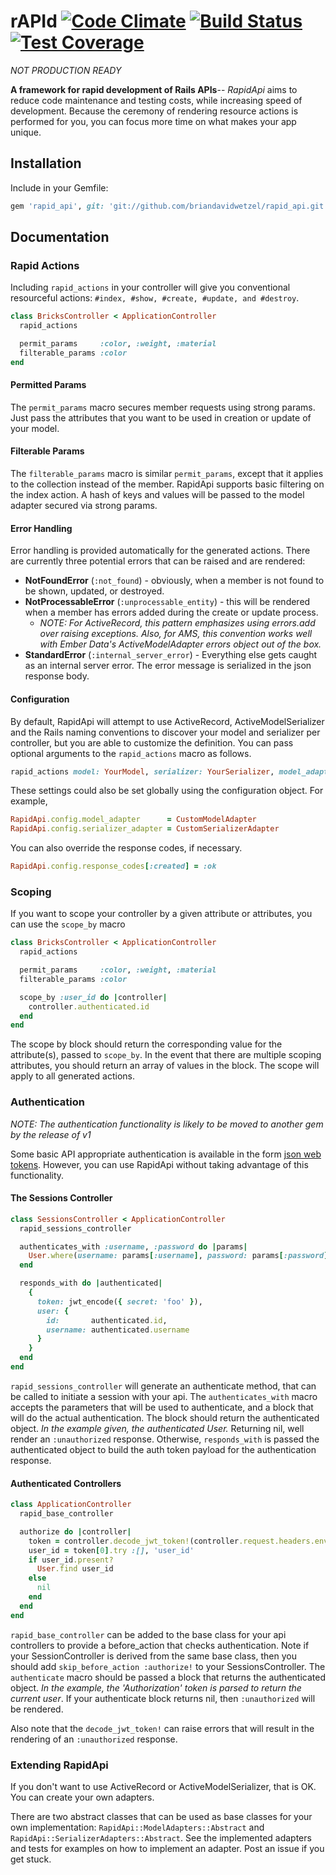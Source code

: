 # rAPId [![Code Climate](https://codeclimate.com/github/briandavidwetzel/rapid_api/badges/gpa.svg)](https://codeclimate.com/github/briandavidwetzel/rapid_api) [![Build Status](https://travis-ci.org/briandavidwetzel/rapid_api.svg)](https://travis-ci.org/briandavidwetzel/rapid_api) [![Test Coverage](https://codeclimate.com/github/briandavidwetzel/rapid_api/badges/coverage.svg)](https://codeclimate.com/github/briandavidwetzel/rapid_api/coverage)

*NOT PRODUCTION READY*

__A framework for rapid development of Rails APIs__-- *RapidApi* aims to reduce code maintenance and testing costs, while increasing speed of development. Because the ceremony of rendering resource actions is performed for you, you can focus more time on what makes your app unique.

## Installation
Include in your Gemfile:

```ruby
gem 'rapid_api', git: 'git://github.com/briandavidwetzel/rapid_api.git'
```

## Documentation
### Rapid Actions
Including `rapid_actions` in your controller will give you conventional resourceful actions: `#index, #show, #create, #update, and #destroy`.
```ruby
class BricksController < ApplicationController
  rapid_actions

  permit_params     :color, :weight, :material
  filterable_params :color
end
```
#### Permitted Params
The `permit_params` macro secures member requests using strong params.  Just pass the attributes that you want to be used in creation or update of your model.

#### Filterable Params
The `filterable_params` macro is similar `permit_params`, except that it applies to the collection instead of the member. RapidApi supports basic filtering on the index action.  A hash of keys and values will be passed to the model adapter secured via strong params.

#### Error Handling
Error handling is provided automatically for the generated actions. There are currently three potential errors that can be raised and are rendered:
* __NotFoundError__ (`:not_found`) - obviously, when a member is not found to be shown, updated, or destroyed.
* __NotProcessableError__ (`:unprocessable_entity`) - this will be rendered when a member has errors added during the create or update process.
  * *NOTE: For ActiveRecord, this pattern emphasizes using errors.add over raising exceptions.  Also, for AMS, this convention works well with Ember Data's ActiveModelAdapter errors object out of the box.*
* __StandardError__ (`:internal_server_error`) - Everything else gets caught as an internal server error. The error message is serialized in the json response body.

#### Configuration
By default, RapidApi will attempt to use ActiveRecord, ActiveModelSerializer and the Rails naming conventions to discover your model and serializer per controller, but you are able to customize the definition. You can pass optional arguments to the `rapid_actions` macro as follows.
```ruby
rapid_actions model: YourModel, serializer: YourSerializer, model_adapter: CustomModelAdapter, serializer_adapter: CustomSerializerAdapter
```
These settings could also be set globally using the configuration object. For example,
```ruby
RapidApi.config.model_adapter      = CustomModelAdapter
RapidApi.config.serializer_adapter = CustomSerializerAdapter
```
You can also override the response codes, if necessary.
```ruby
RapidApi.config.response_codes[:created] = :ok
```

### Scoping
If you want to scope your controller by a given attribute or attributes, you can use the `scope_by` macro
```ruby
class BricksController < ApplicationController
  rapid_actions

  permit_params     :color, :weight, :material
  filterable_params :color

  scope_by :user_id do |controller|
    controller.authenticated.id
  end
end
```
The scope by block should return the corresponding value for the attribute(s), passed to `scope_by`. In the event that there are multiple scoping attributes, you should return an array of values in the block. The scope will apply to all generated actions.

### Authentication
*NOTE: The authentication functionality is likely to be moved to another gem by the release of v1*

Some basic API appropriate authentication is available in the form [json web tokens](http://jwt.io). However, you can use RapidApi without taking advantage of this functionality.

#### The Sessions Controller
```ruby
class SessionsController < ApplicationController
  rapid_sessions_controller

  authenticates_with :username, :password do |params|
    User.where(username: params[:username], password: params[:password]).first
  end

  responds_with do |authenticated|
    {
      token: jwt_encode({ secret: 'foo' }),
      user: {
        id:       authenticated.id,
        username: authenticated.username
      }
    }
  end
end
```

`rapid_sessions_controller` will generate an authenticate method, that can be called to initiate a session with your api. The `authenticates_with` macro accepts the parameters that will be used to authenticate, and a block that will do the actual authentication. The block should return the authenticated object. *In the example given, the authenticated User.* Returning nil, well render an `:unauthorized` response. Otherwise, `responds_with` is passed the authenticated object to build the auth token payload for the authentication response.

#### Authenticated Controllers
```ruby
class ApplicationController
  rapid_base_controller

  authorize do |controller|
    token = controller.decode_jwt_token!(controller.request.headers.env['Authorization'])
    user_id = token[0].try :[], 'user_id'
    if user_id.present?
      User.find user_id
    else
      nil
    end
  end
end
```
`rapid_base_controller` can be added to the base class for your api controllers to provide a before_action that checks authentication. Note if your SessionController is derived from the same base class, then you should add `skip_before_action :authorize!` to your SessionsController.  The `authenticate` macro should be passed a block that returns the authenticated object. *In the example, the 'Authorization' token is parsed to return the current user*. If your authenticate block returns nil, then `:unauthorized` will be rendered.

Also note that the `decode_jwt_token!` can raise errors that will result in the rendering of an `:unauthorized` response.

### Extending RapidApi
If you don't want to use ActiveRecord or ActiveModelSerializer, that is OK. You can create your own adapters.

There are two abstract classes that can be used as base classes for your own implementation: `RapidApi::ModelAdapters::Abstract` and `RapidApi::SerializerAdapters::Abstract`. See the implemented adapters and tests for examples on how to implement an adapter.  Post an issue if you get stuck.
